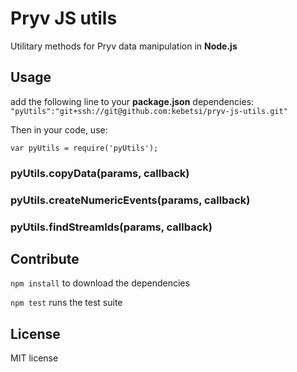 # Pryv JS utils

Utilitary methods for Pryv data manipulation in **Node.js**

## Usage

add the following line to your **package.json** dependencies: `"pyUtils":"git+ssh://git@github.com:kebetsi/pryv-js-utils.git"`  

Then in your code, use:  

`var pyUtils = require('pyUtils');`

### pyUtils.copyData(params, callback)

### pyUtils.createNumericEvents(params, callback)

### pyUtils.findStreamIds(params, callback)

## Contribute

`npm install` to download the dependencies

`npm test` runs the test suite

## License

MIT license